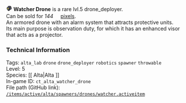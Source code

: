![ ](https://raw.githubusercontent.com/Ceterai/Enternia/main/items/active/alta/spawners/drones/watcher.png) **Watcher Drone** is a rare lvl.5 drone_deployer.  
Can be sold for *144* <img src="https://starbounder.org/mediawiki/images/2/21/Pixel.png" width="12" height="16"/> [pixels](https://starbounder.org/Pixel).  
An armored drone with an alarm system that attracts protective units.  
Its main purpose is observation duty, for which it has an enhanced visor that acts as a projector.

### Technical Information

Tags: `alta_lab` `drone` `drone_deployer` `robotics` `spawner` `throwable`  
Level: 5  
Species: [[ Alta|Alta ]]  
In-game ID: `ct_alta_watcher_drone`  
File path (GitHub link): [`/items/active/alta/spawners/drones/watcher.activeitem`](https://github.com/Ceterai/Enternia/blob/main/items/active/alta/spawners/drones/watcher.activeitem)
